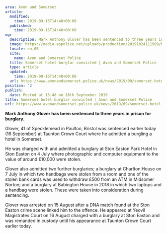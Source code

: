 ```yaml
area: Avon and Somerset
article:
  modified:
    time: 2019-09-16T14:48+00:00
  published:
    time: 2019-09-16T14:48+00:00
og:
  description: Mark Anthony Glover has been sentenced to three years in prison for burglary.
  image: https://media.aspolice.net/uploads/production/20191024111909/Mark-Anthony-Glover_for-web.jpg
  locale: en_GB
  site:
    name: Avon and Somerset Police
  title: Somerset hotel burglar convicted | Avon and Somerset Police
  type: article
  updated:
    time: 2019-09-16T14:48+00:00
  url: https://www.avonandsomerset.police.uk/news/2019/09/somerset-hotel-burglar-convicted/
position: '2'
publish:
  date: Posted at 15:48 on 16th September 2019
title: Somerset hotel burglar convicted | Avon and Somerset Police
url: https://www.avonandsomerset.police.uk/news/2019/09/somerset-hotel-burglar-convicted/
```

**Mark Anthony Glover has been sentenced to three years in prison for burglary.**

Glover, 41 of Specklemead in Paulton, Bristol was sentenced earlier today (16 September) at Taunton Crown Court where he admitted a burgling a hotel in Somerset.

He was charged with and admitted a burglary at Ston Easton Park Hotel in Ston Easton on 4 July where photographic and computer equipment to the value of around £10,000 were stolen.

Glover also admitted two further burglaries; a burglary at Charlton House on 7 July in which two handbags were stolen from a room and one of the stolen bank cards was used to withdraw £500 from an ATM in Midsomer Norton; and a burglary at Babington House in 2018 in which two laptops and a handbag were stolen. These were taken into consideration during sentencing.

Glover was arrested on 15 August after a DNA match found at the Ston Easton crime scene linked him to the offence. He appeared at Yeovil Magistrates Court on 16 August charged with a burglary at Ston Easton and was remanded in custody until his appearance at Taunton Crown Court earlier today.

